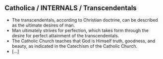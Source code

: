 ## Catholica / INTERNALS / Transcendentals
* The transcendentals, according to Christian doctrine, can be described as the ultimate desires of man.
* Man ultimately strives for perfection, which takes form through the desire for perfect attainment of the transcendentals.
* The Catholic Church teaches that God is Himself truth, goodness, and beauty, as indicated
in the Catechism of the Catholic Church.
* [...]
